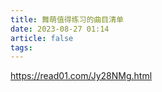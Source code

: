 ```yaml
---
title: 舞萌值得练习的曲目清单
date: 2023-08-27 01:14
article: false
tags:
---
```


<https://read01.com/Jy28NMg.html>